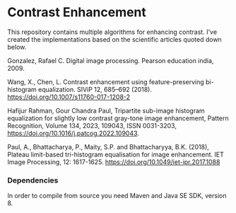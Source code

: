 # Contrast Enhancement

This repository contains multiple algorithms for
enhancing contrast. I've created the implementations
based on the scientific articles quoted down below.

Gonzalez, Rafael C. Digital image processing. Pearson education india, 2009.

Wang, X., Chen, L. Contrast enhancement using feature-preserving bi-histogram equalization. SIViP 12, 685–692 (2018). https://doi.org/10.1007/s11760-017-1208-2

Hafijur Rahman, Gour Chandra Paul, Tripartite sub-image histogram equalization for slightly low contrast gray-tone image enhancement, Pattern Recognition, Volume 134, 2023, 109043, ISSN 0031-3203, https://doi.org/10.1016/j.patcog.2022.109043.

Paul, A., Bhattacharya, P., Maity, S.P. and Bhattacharyya, B.K. (2018), Plateau limit-based tri-histogram equalisation for image enhancement. IET Image Processing, 12: 1617-1625. https://doi.org/10.1049/iet-ipr.2017.1088



### Dependencies

In order to compile from source you need Maven and Java SE SDK, version 8.

